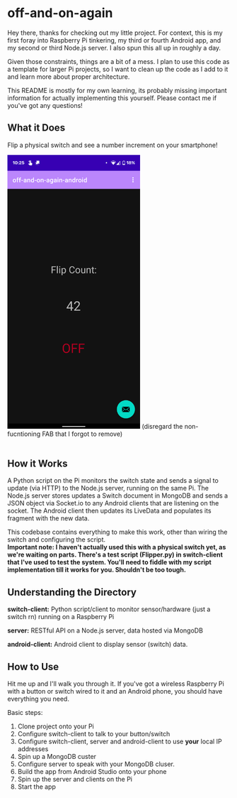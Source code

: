 # off-and-on-again


Hey there, thanks for checking out my little project. For context, this is my first
foray into Raspberry Pi tinkering, my third or fourth Android app, and my second or
third Node.js server. I also spun this all up in roughly a day.

Given those constraints, things are a bit of a mess. I plan to use this code
as a template for larger Pi projects, so I want to clean up the code as I add to it
and learn more about proper architecture.

This README is mostly for my own learning, its probably missing important information
for actually implementing this yourself. Please contact me if you've got any questions!

## What it Does

Flip a physical switch and see a number increment on your smartphone!

<img src="Screenshot_20210302-102515.png" alt="Screenshot of off-and-on-again App" width="300"/>
(disregard the non-fucntioning FAB that I forgot to remove) <br />
<br />

## How it Works

A Python script on the Pi monitors the switch state and sends a signal to update
(via HTTP) to the Node.js server, running on the same Pi. The Node.js server stores
updates a Switch document in MongoDB and sends a JSON object via Socket.io to any
Android clients that are listening on the socket. The Android client then updates
its LiveData and populates its fragment with the new data.

This codebase contains everything to make this work, other than wiring the switch and
configuring the script. <br />
**Important note: I haven't actually used this with a physical switch yet, as we're waiting
on parts. There's a test script (Flipper.py) in switch-client that I've used to test the 
system. You'll need to fiddle with my script implementation till it works for you. Shouldn't 
be too tough.**

## Understanding the Directory
**switch-client:** Python script/client to monitor sensor/hardware (just a switch rn) running on a Raspberry Pi

**server:** RESTful API on a Node.js server, data hosted via MongoDB

**android-client:** Android client to display sensor (switch) data.

## How to Use

Hit me up and I'll walk you through it. If you've got a wireless Raspberry Pi with a button
or switch wired to it and an Android phone, you should have everything you need.

Basic steps:
1. Clone project onto your Pi
2. Configure switch-client to talk to your button/switch
3. Configure switch-client, server and android-client to use **your** local IP addresses
4. Spin up a MongoDB custer
5. Configure server to speak with your MongoDB cluser.
6. Build the app from Android Studio onto your phone
7. Spin up the server and clients on the Pi
8. Start the app

